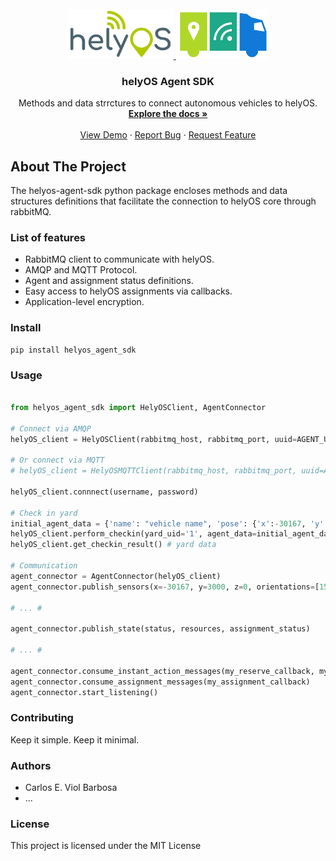<div id="top"></div>

<!-- PROJECT LOGO -->
<br />
<div align="center">
  <a href="https://github.com/">
    <img src="helyos_logo.png" alt="Logo"  height="80">
    <img src="truck.png" alt="Logo"  height="80">
  </a>

  <h3 align="center">helyOS Agent SDK</h3>

  <p align="center">
    Methods and data strrctures to connect autonomous vehicles to helyOS.
    <br />
    <a href="https://fraunhoferivi.github.io/helyOS-agent-sdk/"><strong>Explore the docs »</strong></a>
    <br />
    <br />
    <a href="https://github.com/">View Demo</a>
    ·
    <a href="https://github.com/FraunhoferIVI/helyOS-agent-sdk/issues">Report Bug</a>
    ·
    <a href="https://github.com/FraunhoferIVI/helyOS-agent-sdk/issues">Request Feature</a>
  </p>
</div>

## About The Project

The helyos-agent-sdk python package encloses methods and data structures definitions that facilitate the connection to helyOS core through rabbitMQ.

### List of features

*   RabbitMQ client to communicate with helyOS. 
*   AMQP and  MQTT Protocol.
*   Agent and assignment status definitions. 
*   Easy access to helyOS assignments via callbacks. 
*   Application-level encryption.

### Install

```
pip install helyos_agent_sdk

```
### Usage

```python

from helyos_agent_sdk import HelyOSClient, AgentConnector

# Connect via AMQP
helyOS_client = HelyOSClient(rabbitmq_host, rabbitmq_port, uuid=AGENT_UID)

# Or connect via MQTT
# helyOS_client = HelyOSMQTTClient(rabbitmq_host, rabbitmq_port, uuid=AGENT_UID)

helyOS_client.connnect(username, password)

# Check in yard
initial_agent_data = {'name': "vehicle name", 'pose': {'x':-30167, 'y':-5415, 'orientations':[0, 0]}, 'geometry':{"my_custom_format": {}}}
helyOS_client.perform_checkin(yard_uid='1', agent_data=initial_agent_data, status="free")
helyOS_client.get_checkin_result() # yard data

# Communication
agent_connector = AgentConnector(helyOS_client)
agent_connector.publish_sensors(x=-30167, y=3000, z=0, orientations=[1500, 0], sensor= {"my_custom_format": {}})

# ... #

agent_connector.publish_state(status, resources, assignment_status)

# ... #

agent_connector.consume_instant_action_messages(my_reserve_callback, my_release_callback, my_cancel_assignm_callback, any_other_callback)
agent_connector.consume_assignment_messages(my_assignment_callback)
agent_connector.start_listening()


```


### Contributing

Keep it simple. Keep it minimal.

### Authors 

*   Carlos E. Viol Barbosa
*   ...

### License

This project is licensed under the MIT License
